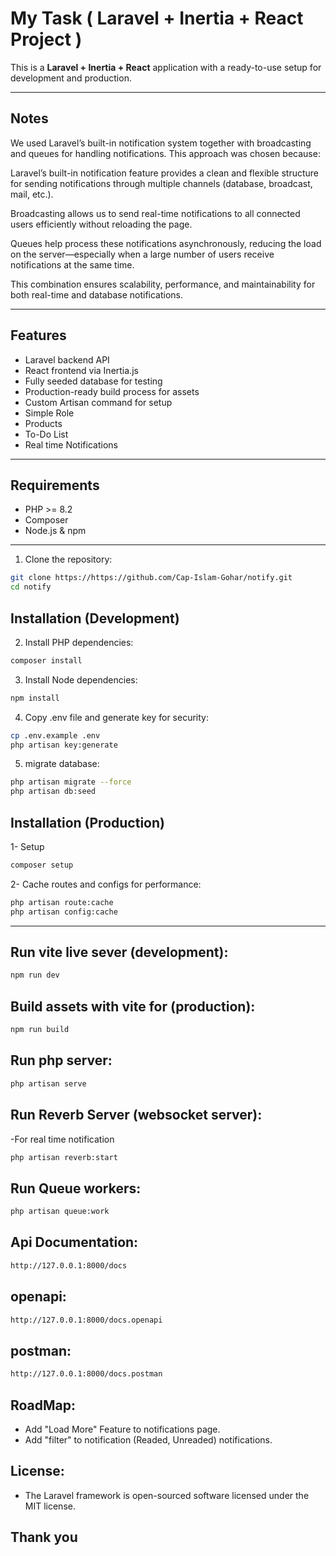 # My Task ( Laravel + Inertia + React Project )

This is a **Laravel + Inertia + React** application with a ready-to-use setup for development and production.


---

## Notes
We used Laravel’s built-in notification system together with broadcasting and queues for handling notifications.
This approach was chosen because:

Laravel’s built-in notification feature provides a clean and flexible structure for sending notifications through multiple channels (database, broadcast, mail, etc.).

Broadcasting allows us to send real-time notifications to all connected users efficiently without reloading the page.

Queues help process these notifications asynchronously, reducing the load on the server—especially when a large number of users receive notifications at the same time.

This combination ensures scalability, performance, and maintainability for both real-time and database notifications.

---

## Features

- Laravel backend API
- React frontend via Inertia.js
- Fully seeded database for testing
- Production-ready build process for assets
- Custom Artisan command for setup
- Simple Role
- Products
- To-Do List
- Real time Notifications

---

## Requirements

- PHP >= 8.2 
- Composer  
- Node.js & npm  

---

1. Clone the repository:

```bash
git clone https://https://github.com/Cap-Islam-Gohar/notify.git
cd notify
```

## Installation (Development)

2. Install PHP dependencies:
```bash
composer install
```

3. Install Node dependencies:
```bash
npm install
```

4. Copy .env file and generate key for security:
```bash
cp .env.example .env
php artisan key:generate
```

5. migrate database:
```bash
php artisan migrate --force
php artisan db:seed
```

## Installation (Production)
1- Setup
```bash
composer setup
```

2- Cache routes and configs for performance:
```bash
php artisan route:cache
php artisan config:cache
```

------------------------------

## Run vite live sever (development):
```bash
npm run dev
```

## Build assets with vite for (production):
```bash
npm run build
```

## Run php server:
```bash
php artisan serve
```

## Run Reverb Server (websocket server):
-For real time notification
```bash
php artisan reverb:start
```

## Run Queue workers:
```bash
php artisan queue:work
```

## Api Documentation:
```bash
http://127.0.0.1:8000/docs
```

## openapi:
```bash
http://127.0.0.1:8000/docs.openapi
```

## postman:
```bash
http://127.0.0.1:8000/docs.postman
```

## RoadMap:
- Add "Load More" Feature to notifications page.
- Add "filter" to notification (Readed, Unreaded) notifications.


## License:
- The Laravel framework is open-sourced software licensed under the MIT license.

## Thank you 
